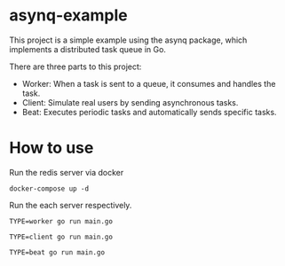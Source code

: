 # asynq-example
This project is a simple example using the asynq package, which implements a distributed task queue in Go.

There are three parts to this project:
* Worker: When a task is sent to a queue, it consumes and handles the task.
* Client: Simulate real users by sending asynchronous tasks.
* Beat: Executes periodic tasks and automatically sends specific tasks.

# How to use

Run the redis server via docker

`docker-compose up -d`

Run the each server respectively.

`TYPE=worker go run main.go`

`TYPE=client go run main.go`

`TYPE=beat go run main.go`
